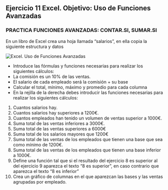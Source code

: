 ## Ejercicio 11 Excel. Objetivo: Uso de Funciones Avanzadas

### PRACTICA FUNCIONES AVANZADAS: CONTAR.SI, SUMAR.SI

En un libro de Excel crea una hoja llamada “salarios”, en ella copia la siguiente estructura y datos

![ Excel. Uso de Funciones Avanzadas ](https://pruebas.teformas.com/wp-content/uploads/2012/10/ej20.jpg)
  

-   Introduce las fórmulas y funciones necesarias para realizar los siguientes cálculos:
-   La comisión es un 10% de las ventas.
-   El salario de cada empleado será la comisión + su base
-   Calcular el total, mínimo, máximo y promedio para cada columna
-   En la rejilla de la derecha debes introducir las funciones necesarias para realizar los siguientes cálculos:

1.  Cuantos salarios hay.
2.  Cuantos salarios hay superiores a 1200€.
3.  Cuantos empleados han tenido un volumen de ventas superior a 1000€.
4.  Suma total de las ventas inferiores a 3000€.
5.  Suma total de las ventas superiores a 6000€
6.  Suma total de los salarios mayores que 1200€
7.  Suma total de las ventas de los empleados que tienen una base que sea como mínimo de 1200€.
8.  Suma total de las ventas de los empleados que tienen una base inferior a 1000€.
9.  Define una función tal que si el resultado del ejercicio 8 es superior al del ejercicio 9 aparezca el texto “8 es superior”, en caso contrario que aparezca el texto “8 es inferior”
10.  Crea un gráfico de columnas en el que aparezcan las bases y las ventas agrupadas por empleado.
<!--stackedit_data:
eyJoaXN0b3J5IjpbLTIwMDU0ODg1ODNdfQ==
-->